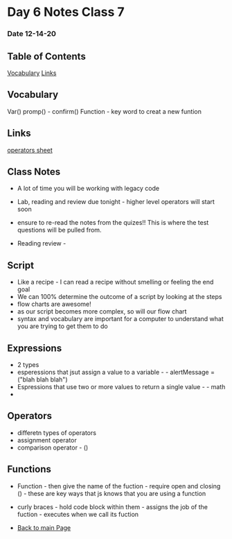 # Day 6 Notes Class 7
### Date 12-14-20

## Table of Contents
[Vocabulary](#Vocabulary)
[Links](#Links)

## Vocabulary
Var()
promp() - 
confirm()
Function - key word to creat a new funtion

## Links
[operators sheet](https://www.w3schools.com/js/js_operators.asp)

## Class Notes
- A lot of time you will be working with legacy code

- Lab, reading and review due tonight - higher level operators will start soon

- ensure to re-read the notes from the quizes!! This is where the test questions will be pulled from.

- Reading review - 

## Script
   - Like a recipe - I can read a recipe without smelling or feeling the end goal
   - We can 100% determine the outcome of a script by looking at the steps
   - flow charts are awesome!
   - as our script becomes more complex, so will our flow chart
   - syntax and vocabulary are important for a computer to understand what you are trying to get them to do

## Expressions
- 2 types
 - esperessions that jsut assign a value to a variable - - alertMessage = ("blah blah blah")
 - Espressions that use two or more values to return a single value - - math
 -
 ## Operators 
 - differetn types of operators
- assignment operator
- comparison operator - ()

## Functions
- Function - then give the name of the fuction - require open and closing () - these are key ways that js knows that you are using a function
- curly braces - hold code block within them - assigns the job of the fuction - executes when we call its fuction

- [Back to main Page](README.md)